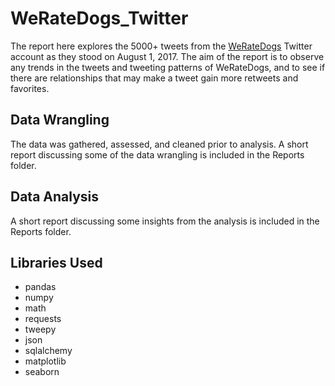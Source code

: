 # WeRateDogs_Twitter

The report here explores the 5000+ tweets from the [WeRateDogs](https://twitter.com/dog_rates?ref_src=twsrc%5Egoogle%7Ctwcamp%5Eserp%7Ctwgr%5Eauthor) Twitter account as they stood on August 1, 2017. The aim of the report is to observe any trends in the tweets and tweeting patterns of WeRateDogs, and to see if there are relationships that may make a tweet gain more retweets and favorites.

## Data Wrangling
The data was gathered, assessed, and cleaned prior to analysis. A short report discussing some of the data wrangling is included in the Reports folder.

## Data Analysis
A short report discussing some insights from the analysis is included in the Reports folder.

## Libraries Used
- pandas
- numpy
- math
- requests
- tweepy
- json
- sqlalchemy
- matplotlib
- seaborn
